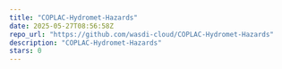 ```yaml
---
title: "COPLAC-Hydromet-Hazards"
date: 2025-05-27T08:56:58Z
repo_url: "https://github.com/wasdi-cloud/COPLAC-Hydromet-Hazards"
description: "COPLAC-Hydromet-Hazards"
stars: 0
---
```

